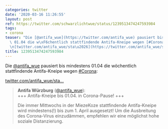 ```yaml
---
categories: twitter
date: '2020-03-16 11:26:55'
layout: post
ref: https://twitter.com/schwarzlichtwue/status/1239513474247593984
tags:
- corona
teaser: "Die [@antifa_wue](https://twitter.com/antifa_wue) pausiert bis mindestens\
  \ 01.04 die w\xF6chentlich stattfindende Antifa-Kneipe wegen [#Corona](/t/corona):\n\
  \n[twitter.com/antifa_wue/sta\u2026](https://twitter.com/antifa_wue/status/1239512775342374917?s=19)"
title: 1239513474247593984
---
```

Die [@antifa_wue](https://twitter.com/antifa_wue) pausiert bis mindestens 01.04 die wöchentlich stattfindende Antifa-Kneipe wegen [#Corona](/t/corona):

[twitter.com/antifa_wue/sta…](https://twitter.com/antifa_wue/status/1239512775342374917?s=19)
> <b>Antifa Würzburg</b> ([@antifa_wue](https://twitter.com/antifa_wue)):  
>+++ Antifa-Kneipe bis 01.04. in Corona-Pause! +++  
>  
>  
>  
>Die immer Mittwochs in der MiezeKoze stattfindende Antifa-Kneipe wird mindestens(!) bis zum 1. April ausgesetzt! Um die Ausbreitung des Corona-Virus einzudämmen, empfehlen wir eine möglichst hohe soziale Distanzierung.  

